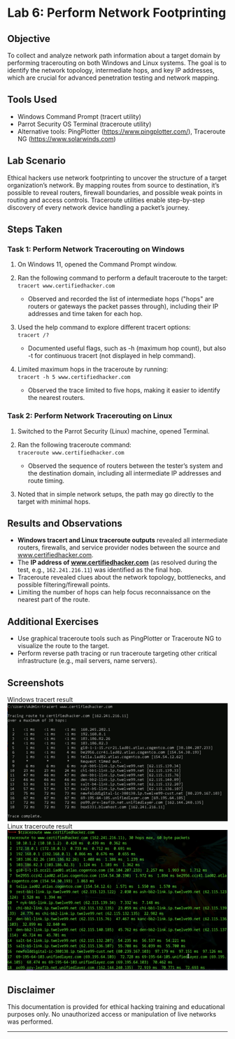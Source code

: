 # Lab 6: Perform Network Footprinting

## Objective

To collect and analyze network path information about a target domain by performing tracerouting on both Windows and Linux systems. The goal is to identify the network topology, intermediate hops, and key IP addresses, which are crucial for advanced penetration testing and network mapping.

## Tools Used

- Windows Command Prompt (tracert utility)
- Parrot Security OS Terminal (traceroute utility)
- Alternative tools: PingPlotter (https://www.pingplotter.com/), Traceroute NG (https://www.solarwinds.com)

## Lab Scenario

Ethical hackers use network footprinting to uncover the structure of a target organization’s network. By mapping routes from source to destination, it’s possible to reveal routers, firewall boundaries, and possible weak points in routing and access controls. Traceroute utilities enable step-by-step discovery of every network device handling a packet’s journey.

## Steps Taken

### Task 1: Perform Network Tracerouting on Windows

1. On Windows 11, opened the Command Prompt window.
2. Ran the following command to perform a default traceroute to the target:  
   `tracert www.certifiedhacker.com`

   - Observed and recorded the list of intermediate hops ("hops" are routers or gateways the packet passes through), including their IP addresses and time taken for each hop.

3. Used the help command to explore different tracert options:  
   `tracert /?`

   - Documented useful flags, such as -h (maximum hop count), but also -t for continuous tracert (not displayed in help command).

4. Limited maximum hops in the traceroute by running:  
   `tracert -h 5 www.certifiedhacker.com`

   - Observed the trace limited to five hops, making it easier to identify the nearest routers.

### Task 2: Perform Network Tracerouting on Linux

1. Switched to the Parrot Security (Linux) machine, opened Terminal.
2. Ran the following traceroute command:  
   `traceroute www.certifiedhacker.com`

   - Observed the sequence of routers between the tester’s system and the destination domain, including all intermediate IP addresses and route timing.

3. Noted that in simple network setups, the path may go directly to the target with minimal hops.

## Results and Observations

- **Windows tracert and Linux traceroute outputs** revealed all intermediate routers, firewalls, and service provider nodes between the source and www.certifiedhacker.com.
- The **IP address of www.certifiedhacker.com** (as resolved during the test, e.g., `162.241.216.11`) was identified as the final hop.
- Traceroute revealed clues about the network topology, bottlenecks, and possible filtering/firewall points.
- Limiting the number of hops can help focus reconnaissance on the nearest part of the route.

## Additional Exercises

- Use graphical traceroute tools such as PingPlotter or Traceroute NG to visualize the route to the target.
- Perform reverse path tracing or run traceroute targeting other critical infrastructure (e.g., mail servers, name servers).

## Screenshots

Windows tracert result![Windows tracert result](screenshots/windows_tracert_certifiedhacker.png)  
Linux traceroute result![Linux traceroute result](screenshots/linux_traceroute_certifiedhacker.png)

## Disclaimer

This documentation is provided for ethical hacking training and educational purposes only. No unauthorized access or manipulation of live networks was performed.

---
